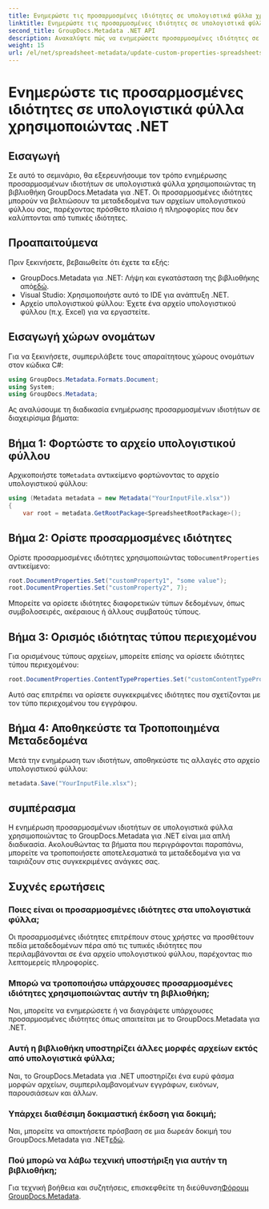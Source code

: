 ```yaml
---
title: Ενημερώστε τις προσαρμοσμένες ιδιότητες σε υπολογιστικά φύλλα χρησιμοποιώντας .NET
linktitle: Ενημερώστε τις προσαρμοσμένες ιδιότητες σε υπολογιστικά φύλλα χρησιμοποιώντας .NET
second_title: GroupDocs.Metadata .NET API
description: Ανακαλύψτε πώς να ενημερώσετε προσαρμοσμένες ιδιότητες σε υπολογιστικά φύλλα χρησιμοποιώντας το GroupDocs.Metadata για .NET. Αυτό το σεμινάριο ενισχύει αποτελεσματικά τις δεξιότητές σας στη διαχείριση μεταδεδομένων.
weight: 15
url: /el/net/spreadsheet-metadata/update-custom-properties-spreadsheets/
---
```


# Ενημερώστε τις προσαρμοσμένες ιδιότητες σε υπολογιστικά φύλλα χρησιμοποιώντας .NET

## Εισαγωγή
Σε αυτό το σεμινάριο, θα εξερευνήσουμε τον τρόπο ενημέρωσης προσαρμοσμένων ιδιοτήτων σε υπολογιστικά φύλλα χρησιμοποιώντας τη βιβλιοθήκη GroupDocs.Metadata για .NET. Οι προσαρμοσμένες ιδιότητες μπορούν να βελτιώσουν τα μεταδεδομένα των αρχείων υπολογιστικού φύλλου σας, παρέχοντας πρόσθετο πλαίσιο ή πληροφορίες που δεν καλύπτονται από τυπικές ιδιότητες.
## Προαπαιτούμενα
Πριν ξεκινήσετε, βεβαιωθείτε ότι έχετε τα εξής:
- GroupDocs.Metadata για .NET: Λήψη και εγκατάσταση της βιβλιοθήκης από[εδώ](https://releases.groupdocs.com/metadata/net/).
- Visual Studio: Χρησιμοποιήστε αυτό το IDE για ανάπτυξη .NET.
- Αρχείο υπολογιστικού φύλλου: Έχετε ένα αρχείο υπολογιστικού φύλλου (π.χ. Excel) για να εργαστείτε.

## Εισαγωγή χώρων ονομάτων
Για να ξεκινήσετε, συμπεριλάβετε τους απαραίτητους χώρους ονομάτων στον κώδικα C#:
```csharp
using GroupDocs.Metadata.Formats.Document;
using System;
using GroupDocs.Metadata;
```

Ας αναλύσουμε τη διαδικασία ενημέρωσης προσαρμοσμένων ιδιοτήτων σε διαχειρίσιμα βήματα:
## Βήμα 1: Φορτώστε το αρχείο υπολογιστικού φύλλου
 Αρχικοποιήστε το`Metadata` αντικείμενο φορτώνοντας το αρχείο υπολογιστικού φύλλου:
```csharp
using (Metadata metadata = new Metadata("YourInputFile.xlsx"))
{
    var root = metadata.GetRootPackage<SpreadsheetRootPackage>();
```
## Βήμα 2: Ορίστε προσαρμοσμένες ιδιότητες
 Ορίστε προσαρμοσμένες ιδιότητες χρησιμοποιώντας το`DocumentProperties` αντικείμενο:
```csharp
root.DocumentProperties.Set("customProperty1", "some value");
root.DocumentProperties.Set("customProperty2", 7);
```
Μπορείτε να ορίσετε ιδιότητες διαφορετικών τύπων δεδομένων, όπως συμβολοσειρές, ακέραιους ή άλλους συμβατούς τύπους.
## Βήμα 3: Ορισμός ιδιότητας τύπου περιεχομένου
Για ορισμένους τύπους αρχείων, μπορείτε επίσης να ορίσετε ιδιότητες τύπου περιεχομένου:
```csharp
root.DocumentProperties.ContentTypeProperties.Set("customContentTypeProperty", "custom value");
```
Αυτό σας επιτρέπει να ορίσετε συγκεκριμένες ιδιότητες που σχετίζονται με τον τύπο περιεχομένου του εγγράφου.
## Βήμα 4: Αποθηκεύστε τα Τροποποιημένα Μεταδεδομένα
Μετά την ενημέρωση των ιδιοτήτων, αποθηκεύστε τις αλλαγές στο αρχείο υπολογιστικού φύλλου:
```csharp
metadata.Save("YourInputFile.xlsx");
```

## συμπέρασμα
Η ενημέρωση προσαρμοσμένων ιδιοτήτων σε υπολογιστικά φύλλα χρησιμοποιώντας το GroupDocs.Metadata για .NET είναι μια απλή διαδικασία. Ακολουθώντας τα βήματα που περιγράφονται παραπάνω, μπορείτε να τροποποιήσετε αποτελεσματικά τα μεταδεδομένα για να ταιριάζουν στις συγκεκριμένες ανάγκες σας.

## Συχνές ερωτήσεις
### Ποιες είναι οι προσαρμοσμένες ιδιότητες στα υπολογιστικά φύλλα;
Οι προσαρμοσμένες ιδιότητες επιτρέπουν στους χρήστες να προσθέτουν πεδία μεταδεδομένων πέρα από τις τυπικές ιδιότητες που περιλαμβάνονται σε ένα αρχείο υπολογιστικού φύλλου, παρέχοντας πιο λεπτομερείς πληροφορίες.
### Μπορώ να τροποποιήσω υπάρχουσες προσαρμοσμένες ιδιότητες χρησιμοποιώντας αυτήν τη βιβλιοθήκη;
Ναι, μπορείτε να ενημερώσετε ή να διαγράψετε υπάρχουσες προσαρμοσμένες ιδιότητες όπως απαιτείται με το GroupDocs.Metadata για .NET.
### Αυτή η βιβλιοθήκη υποστηρίζει άλλες μορφές αρχείων εκτός από υπολογιστικά φύλλα;
Ναι, το GroupDocs.Metadata για .NET υποστηρίζει ένα ευρύ φάσμα μορφών αρχείων, συμπεριλαμβανομένων εγγράφων, εικόνων, παρουσιάσεων και άλλων.
### Υπάρχει διαθέσιμη δοκιμαστική έκδοση για δοκιμή;
 Ναι, μπορείτε να αποκτήσετε πρόσβαση σε μια δωρεάν δοκιμή του GroupDocs.Metadata για .NET[εδώ](https://releases.groupdocs.com/).
### Πού μπορώ να λάβω τεχνική υποστήριξη για αυτήν τη βιβλιοθήκη;
 Για τεχνική βοήθεια και συζητήσεις, επισκεφθείτε τη διεύθυνση[Φόρουμ GroupDocs.Metadata](https://forum.groupdocs.com/c/metadata/14).